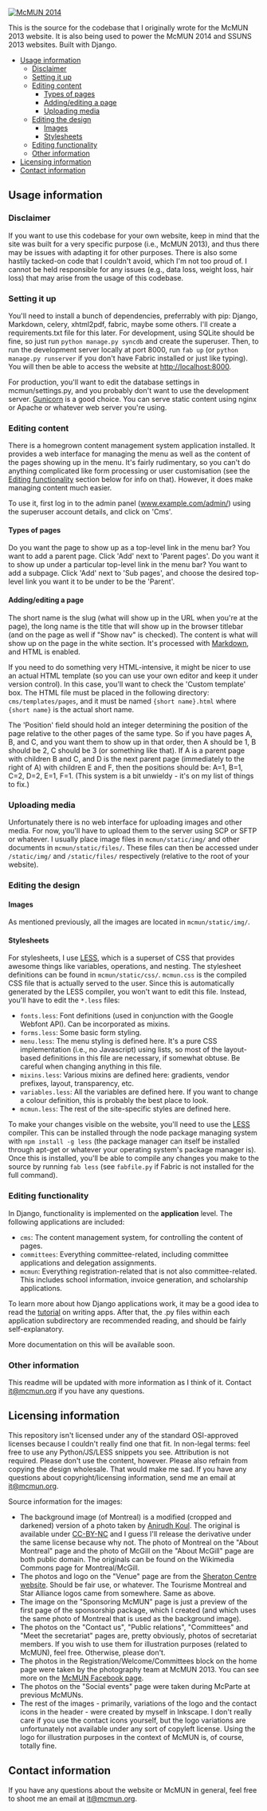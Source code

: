 [![McMUN 2014](http://www.mcmun.org/static/img/readme_logo.png)](http://www.mcmun.org)

This is the source for the codebase that I originally wrote for the McMUN
2013 website. It is also being used to power the McMUN 2014 and SSUNS 2013
websites. Built with Django.

* [Usage information](#usage-information)
    * [Disclaimer](#disclaimer)
    * [Setting it up](#setting-it-up)
    * [Editing content](#editing-content)
        * [Types of pages](#types-of-pages)
        * [Adding/editing a page](#adding-editing-a-page)
        * [Uploading media](#uploading-media)
    * [Editing the design](#editing-the-design)
        * [Images](#images)
        * [Stylesheets](#stylesheets)
    * [Editing functionality](#editing-functionality)
    * [Other information](#other-information)
* [Licensing information](#licensing-information)
* [Contact information](#contact-information)


Usage information
-----------------

### Disclaimer

If you want to use this codebase for your own website, keep in mind that the
site was built for a very specific purpose (i.e., McMUN 2013), and thus
there may be issues with adapting it for other purposes. There is also some
hastily tacked-on code that I couldn't avoid, which I'm not too proud of.
I cannot be held responsible for any issues (e.g., data loss, weight loss,
hair loss) that may arise from the usage of this codebase.

### Setting it up

You'll need to install a bunch of dependencies, preferrably with pip:
Django, Markdown, celery, xhtml2pdf, fabric, maybe some others. I'll create
a requirements.txt file for this later. For development, using SQLite should
be fine, so just run `python manage.py syncdb` and create the superuser.
Then, to run the development server locally at port 8000, run `fab up` (or
`python manage.py runserver` if you don't have Fabric installed or just like
typing). You will then be able to access the website at
<http://localhost:8000>.

For production, you'll want to edit the database settings in
mcmun/settings.py, and you probably don't want to use the development
server. [Gunicorn](http://gunicorn.org/) is a good choice. You can serve
static content using nginx or Apache or whatever web server you're using.

### Editing content

There is a homegrown content management system application installed. It
provides a web interface for managing the menu as well as the content of the
pages showing up in the menu. It's fairly rudimentary, so you can't do
anything complicated like form processing or user customisation (see the
[Editing functionality](#editing-functionality) section below for info on
that). However, it does make managing content much easier.

To use it, first log in to the admin panel (www.example.com/admin/) using
the superuser account details, and click on 'Cms'.

#### Types of pages

Do you want the page to show up as a top-level link in the menu bar? You
want to add a parent page. Click 'Add' next to 'Parent pages'. Do you want
it to show up under a particular top-level link in the menu bar? You want to
add a subpage. Click 'Add' next to 'Sub pages', and choose the desired
top-level link you want it to be under to be the 'Parent'.

#### Adding/editing a page

The short name is the slug (what will show up in the URL when you're at the
page), the long name is the title that will show up in the browser titlebar
(and on the page as well if "Show nav" is checked). The content is what will
show up on the page in the white section. It's processed with
[Markdown](http://daringfireball.net/projects/markdown/), and HTML is
enabled.

If you need to do something very HTML-intensive, it might be nicer
to use an actual HTML template (so you can use your own editor and keep it
under version control). In this case, you'll want to check the 'Custom
template' box. The HTML file must be placed in the following directory:
`cms/templates/pages`, and it must be named `{short name}.html` where
`{short name}` is the actual short name.

The 'Position' field should hold an integer determining the position of the
page relative to the other pages of the same type. So if you have pages A,
B, and C, and you want them to show up in that order, then A should be 1, B
should be 2, C should be 3 (or something like that). If A is a parent page
with children B and C, and D is the next parent page (immediately to the
right of A) with children E and F, then the positions should be: A=1, B=1,
C=2, D=2, E=1, F=1.  (This system is a bit unwieldy - it's on my list of
things to fix.)

### Uploading media

Unfortunately there is no web interface for uploading images and other
media. For now, you'll have to upload them to the server using SCP or SFTP
or whatever. I usually place image files in `mcmun/static/img/` and
other documents in `mcmun/static/files/`. These files can then be accessed
under `/static/img/` and `/static/files/` respectively (relative to
the root of your website).

### Editing the design

#### Images

As mentioned previously, all the images are located in `mcmun/static/img/`.

#### Stylesheets

For stylesheets, I use [LESS](http://lesscss.org), which is a superset of
CSS that provides awesome things like variables, operations, and nesting.
The stylesheet definitions can be found in `mcmun/static/css/`.
`mcmun.css` is the compiled CSS file that is actually served to the user.
Since this is automatically generated by the LESS compiler, you won't want
to edit this file. Instead, you'll have to edit the `*.less` files:

* `fonts.less`: Font definitions (used in conjunction with the Google
  Webfont API). Can be incorporated as mixins.
* `forms.less`: Some basic form styling.
* `menu.less`: The menu styling is defined here. It's a pure CSS
  implementation (i.e., no Javascript) using lists, so most of the
  layout-based definitions in this file are necessary, if somewhat obtuse.
  Be careful when changing anything in this file.
* `mixins.less`: Various mixins are defined here: gradients, vendor
  prefixes, layout, transparency, etc.
* `variables.less`: All the variables are defined here. If you want to change
  a colour definition, this is probably the best place to look.
* `mcmun.less`: The rest of the site-specific styles are defined here.

To make your changes visible on the website, you'll need to use the
[LESS](http://lesscss.org/) compiler. This can be installed through the node
package managing system with `npm install -g less` (the package manager can
itself be installed through apt-get or whatever your operating system's
package manager is).  Once this is installed, you'll be able to compile any
changes you make to the source by running `fab less` (see `fabfile.py` if
Fabric is not installed for the full command).

### Editing functionality

In Django, functionality is implemented on the **application** level. The
following applications are included:

* `cms`: The content management system, for controlling the content of
  pages.
* `committees`: Everything committee-related, including committee
  applications and delegation assignments.
* `mcmun`: Everything registration-related that is not also
  committee-related. This includes school information, invoice generation,
  and scholarship applications.

To learn more about how Django applications work, it may be a good idea to
read the [tutorial](https://docs.djangoproject.com/en/dev/intro/tutorial01/)
on writing apps. After that, the .py files within each application
subdirectory are recommended reading, and should be fairly self-explanatory.

More documentation on this will be available soon.

### Other information

This readme will be updated with more information as I think of it. Contact
it@mcmun.org if you have any questions.

Licensing information
---------------------

This repository isn't licensed under any of the standard OSI-approved
licenses because I couldn't really find one that fit. In non-legal terms:
feel free to use any Python/JS/LESS snippets you see. Attribution is not
required. Please don't use the content, however. Please also refrain from
copying the design wholesale. That would make me sad. If you have any
questions about copyright/licensing information, send me an email at
<it@mcmun.org>.

Source information for the images:

* The background image (of Montreal) is a modified (cropped and darkened)
  version of a photo taken by [Anirudh
  Koul](http://www.flickr.com/photos/anirudhkoul/). The original is
  available under [CC-BY-NC](http://creativecommons.org/licenses/by-nc/2.0/
  "I mean, I'm not making any money from this, so that counts as
  non-commercial usage, right?") and I guess I'll release the derivative
  under the same license because why not. The photo of Montreal on the
  "About Montreal" page and the photo of McGill
  on the "About McGill" page are both public domain. The originals can be
  found on the Wikimedia Commons page for Montreal/McGill.
* The photos and logo on the "Venue" page are from the [Sheraton Centre
  website](http://www.sheratoncentremontreal.com). Should be fair use, or
  whatever. The Tourisme Montreal and Star Alliance logos came from
  somewhere. Same as above.
* The image on the "Sponsoring McMUN" page is just a preview of the first
  page of the sponsorship package, which I created (and which uses the same
  photo of Montreal that is used as the background image).
* The photos on the "Contact us", "Public relations", "Committees" and "Meet
  the secretariat" pages are, pretty obviously, photos of secretariat
  members. If you wish to use them for illustration purposes (related to
  McMUN), feel free. Otherwise, please don't.
* The photos in the Registration/Welcome/Committees block on the home page
  were taken by the photography team at McMUN 2013. You can see more on the
  [McMUN Facebook page](https://www.facebook.com/pages/McMUN/62890916494).
* The photos on the "Social events" page were taken during McParte at
  previous McMUNs.
* The rest of the images - primarily, variations of the logo and the contact
  icons in the header - were created by myself in Inkscape. I don't really
  care if you use the contact icons yourself, but the logo variations are
  unfortunately not available under any sort of copyleft license. Using the
  logo for illustration purposes in the context of McMUN is, of course,
  totally fine.

Contact information
-------------------

If you have any questions about the website or McMUN in general, feel free
to shoot me an email at <it@mcmun.org>.
